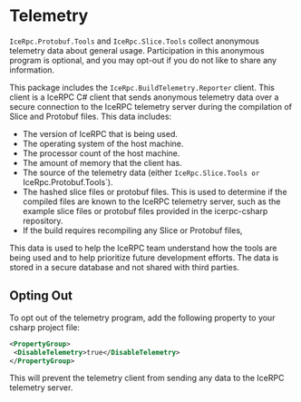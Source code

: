 # Telemetry

`IceRpc.Protobuf.Tools` and `IceRpc.Slice.Tools` collect anonymous
telemetry data about general usage. Participation in this anonymous program is
optional, and you may opt-out if you do not like to share any information.

This package includes the `IceRpc.BuildTelemetry.Reporter` client. This client is a
IceRPC C# client that sends anonymous telemetry data over a secure connection
to the IceRPC telemetry server during the compilation of Slice and Protobuf
files. This data includes:

- The version of IceRPC that is being used.
- The operating system of the host machine.
- The processor count of the host machine.
- The amount of memory that the client has.
- The source of the telemetry data (either `IceRpc.Slice.Tools or
 `IceRpc.Protobuf.Tools`).
- The hashed slice files or protobuf files. This is used to determine if
the compiled files are known to the IceRPC telemetry server, such as the
example slice files or protobuf files provided in the icerpc-csharp
repository.
- If the build requires recompiling any Slice or Protobuf files,

This data is used to help the IceRPC team understand how the tools are being
used and to help prioritize future development efforts. The data is stored in a
secure database and not shared with third parties.

## Opting Out

To opt out of the telemetry program, add the following property to your
csharp project file:

```xml
<PropertyGroup>
 <DisableTelemetry>true</DisableTelemetry>
</PropertyGroup>
```

This will prevent the telemetry client from sending any data to the IceRPC
telemetry server.
